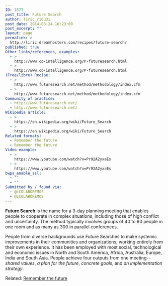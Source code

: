 ```yaml
---
ID: 1577
post_title: Future Search
author: liric_ri6u3i
post_date: 2014-03-24 16:23:00
post_excerpt: ""
layout: page
permalink: >
  http://liric.dreamhosters.com/recipes/future-search/
published: true
Other links/references, examples:
  - >
    http://www.co-intelligence.org/P-futuresearch.html
  - >
    http://www.co-intelligence.org/P-futuresearch.html
(Free/libre) Recipe:
  - >
    http://www.futuresearch.net/method/methodology/index.cfm
  - >
    http://www.futuresearch.net/method/methodology/index.cfm
Community of practice:
  - http://www.futuresearch.net/
  - http://www.futuresearch.net/
Wikipedia article:
  - >
    https://en.wikipedia.org/wiki/Future_Search
  - >
    https://en.wikipedia.org/wiki/Future_Search
Related formats:
  - Remember the future
  - Remember the future
Video example:
  - >
    https://www.youtube.com/watch?v=Pr92A2yxaEs
  - >
    https://www.youtube.com/watch?v=Pr92A2yxaEs
bwps_enable_ssl:
  - ""
  - ""
Submitted by / found via:
  - @iCOLABOREMOS
  - @iCOLABOREMOS
---
```

<b>Future Search</b> is the name for a 3-day planning meeting that enables people to cooperate in complex situations, including those of high conflict and uncertainty. The method typically involves groups of 40 to 80 people in one room and as many as 300 in parallel conferences.

People from diverse backgrounds use Future Searches to make systemic improvements in their communities and organizations, working entirely from their own experience. It has been employed with most social, technological and economic issues in North and South America, Africa, Australia, Europe, India and South Asia. People achieve four outputs from one meeting--<i>shared values</i>, <i>a plan for the future</i>, <i>concrete goals</i>, and <i>an implementation strategy</i>.

Related: <a title="Remember the future" href="http://www.co-creative-recipes.cc/recipes/remember-the-future/">Remember the future</a>